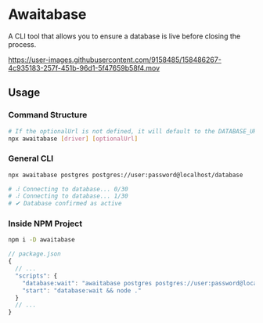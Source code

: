 # Awaitabase

A CLI tool that allows you to ensure a database is live before closing the process.

https://user-images.githubusercontent.com/9158485/158486267-4c935183-257f-451b-96d1-5f47659b58f4.mov

## Usage

### Command Structure
```sh
# If the optionalUrl is not defined, it will default to the DATABASE_URL environment variable.
npx awaitabase [driver] [optionalUrl]
```

### General CLI

```sh
npx awaitabase postgres postgres://user:password@localhost/database

# ⠼ Connecting to database... 0/30
# ⠼ Connecting to database... 1/30
# ✔ Database confirmed as active
```

### Inside NPM Project

```sh
npm i -D awaitabase
```

```js
// package.json
{
  // ...
  "scripts": {
    "database:wait": "awaitabase postgres postgres://user:password@localhost/database",
    "start": "database:wait && node ."
  }
  // ...
}
```
